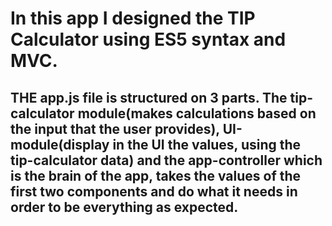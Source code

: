 # In this app I designed the TIP Calculator using ES5 syntax and MVC.
## THE app.js file is structured on 3 parts. The tip-calculator module(makes calculations based on the input that the user provides), UI-module(display in the UI the values, using the tip-calculator data) and the app-controller which is the brain of the app, takes the values of the first two components and do what it needs in order to be everything as expected.


